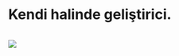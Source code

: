 
<p align="center">
<h1>Kendi halinde geliştirici.</h1>
  <samp>
    <br><img src="https://komarev.com/ghpvc/?username=ktriacxx">
  </samp>
</p>
